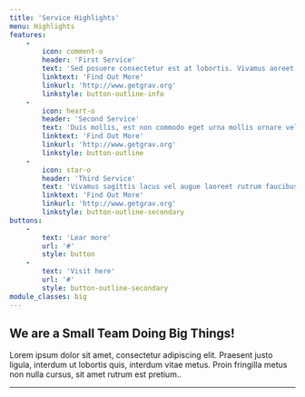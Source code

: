 ```yaml
---
title: 'Service Highlights'
menu: Highlights
features:
    -
        icon: comment-o
        header: 'First Service'
        text: 'Sed posuere consectetur est at lobortis. Vivamus aoreet faucibus dolor auctor.'
        linktext: 'Find Out More'
        linkurl: 'http://www.getgrav.org'
        linkstyle: button-outline-info
    -
        icon: heart-o
        header: 'Second Service'
        text: 'Duis mollis, est non commodo eget urna mollis ornare vel eu leo faucibus.'
        linktext: 'Find Out More'
        linkurl: 'http://www.getgrav.org'
        linkstyle: button-outline
    -
        icon: star-o
        header: 'Third Service'
        text: 'Vivamus sagittis lacus vel augue laoreet rutrum faucibus dolor auctor.'
        linktext: 'Find Out More'
        linkurl: 'http://www.getgrav.org'
        linkstyle: button-outline-secondary
buttons:
    -
        text: 'Lear more'
        url: '#'
        style: button
    -
        text: 'Visit here'
        url: '#'
        style: button-outline-secondary
module_classes: big
---
```


## We are a Small Team Doing Big Things!

Lorem ipsum dolor sit amet, consectetur adipiscing elit. Praesent justo ligula, interdum ut lobortis quis, interdum vitae metus. Proin fringilla metus non nulla cursus, sit amet rutrum est pretium.. 

___